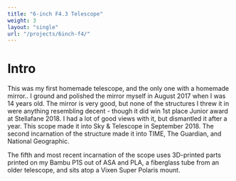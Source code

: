 ```yaml
---
title: "6-inch F4.3 Telescope"
weight: 3
layout: "single"
url: "/projects/6inch-f4/"
---
```


# Intro

This was my first homemade telescope, and the only one with a homemade mirror.. I ground and polished the mirror myself in August 2017 when I was 14 years old. The mirror is very good, but none of the structures I threw it in were anything resembling decent - though it did win 1st place Junior award at Stellafane 2018. I had a lot of good views with it, but dismantled it after a year. This scope made it into Sky & Telescope in September 2018. The second incarnation of the structure made it into TIME, The Guardian, and National Geographic. 

The fifth and most recent incarnation of the scope uses 3D-printed parts printed on my Bambu P1S out of ASA and PLA, a fiberglass tube from an older telescope, and sits atop a Vixen Super Polaris mount.
